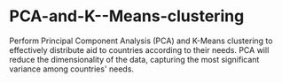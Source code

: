 # PCA-and-K--Means-clustering
Perform Principal Component Analysis (PCA) and K-Means clustering to effectively distribute aid to countries according to their needs. PCA will reduce the dimensionality of the data, capturing the most significant variance among countries' needs.
